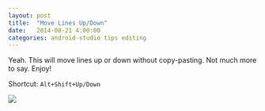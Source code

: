```yaml
---
layout: post
title:  "Move Lines Up/Down"
date:   2014-08-21 4:00:00
categories: android-studio tips editing
---
```


Yeah. This will move lines up or down without copy-pasting. Not much more to say. Enjoy!

Shortcut: `Alt+Shift+Up/Down﻿`

![](https://lh5.googleusercontent.com/-vkDNFuL049E/U_XXi3NMx9I/AAAAAAAAM58/dwQ6qz2vCWY/w279-h122-no/09-movelines.gif)

